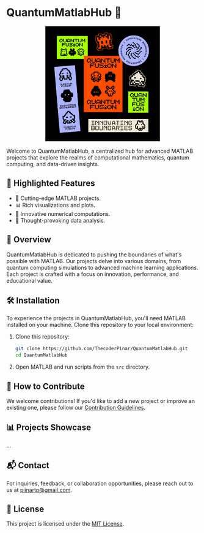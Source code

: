 # QuantumMatlabHub 🚀

<p align="center">
  <img src="Quantum.png" alt="QuantumMatlabHub Logo" width="300" height="300">
</p>

Welcome to QuantumMatlabHub, a centralized hub for advanced MATLAB projects that explore the realms of computational mathematics, quantum computing, and data-driven insights.

## 🌟 Highlighted Features

- 🚀 Cutting-edge MATLAB projects.
- 📊 Rich visualizations and plots.
- 🤖 Innovative numerical computations.
- 🧠 Thought-provoking data analysis.

## 🚀 Overview

QuantumMatlabHub is dedicated to pushing the boundaries of what's possible with MATLAB. Our projects delve into various domains, from quantum computing simulations to advanced machine learning applications. Each project is crafted with a focus on innovation, performance, and educational value.

## 🛠️ Installation

To experience the projects in QuantumMatlabHub, you'll need MATLAB installed on your machine. Clone this repository to your local environment:

1. Clone this repository:

    ```bash
    git clone https://github.com/ThecoderPinar/QuantumMatlabHub.git
    cd QuantumMatlabHub
    ```

2. Open MATLAB and run scripts from the `src` directory.

## 🤝 How to Contribute

We welcome contributions! If you'd like to add a new project or improve an existing one, please follow our [Contribution Guidelines](CONTRIBUTING.md).

## 📊 Projects Showcase

...

## 📬 Contact

For inquiries, feedback, or collaboration opportunities, please reach out to us at [piinartp@gmail.com](mailto:piinartp@gmail.com).

## 📄 License

This project is licensed under the [MIT License](LICENSE).
